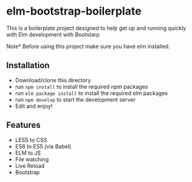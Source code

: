 # elm-bootstrap-boilerplate
This is a boilerplate project designed to help get up and running quickly with Elm development with Bootstarp

Note* Before using this project make sure you have elm installed.

## Installation
- Download/clone this directory
- run `npm install` to install the required npm packages
- run `elm package install` to install the required elm packages
- run `npm develop` to start the development server
- Edit and enjoy!


## Features
- LESS to CSS
- ES6 to ES5 (via Babel)
- ELM to JS
- File watching
- Live Reload
- Bootstrap
